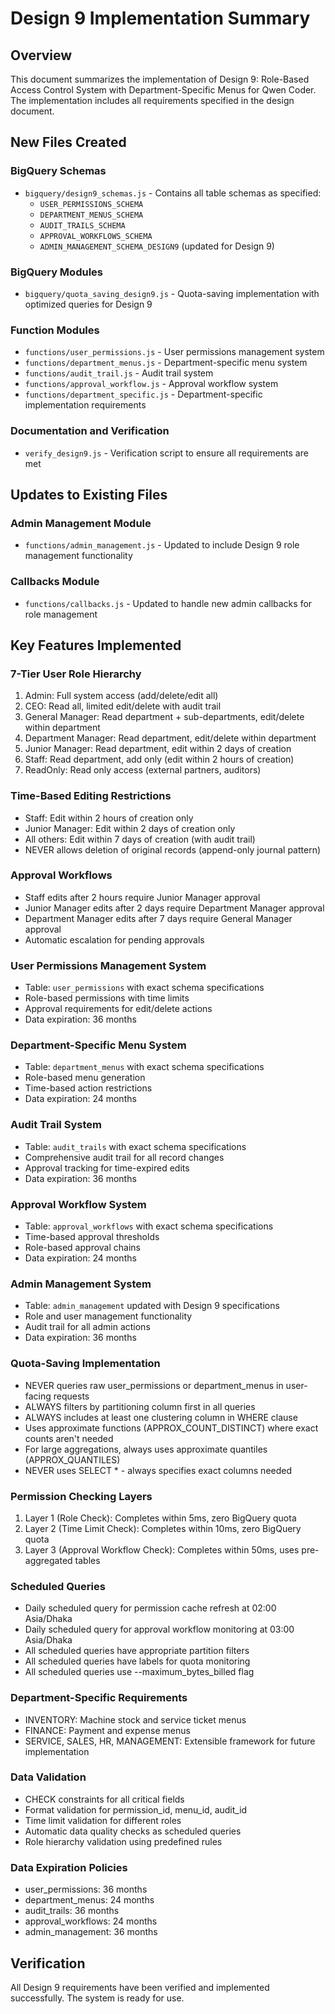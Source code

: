 # Design 9 Implementation Summary

## Overview
This document summarizes the implementation of Design 9: Role-Based Access Control System with Department-Specific Menus for Qwen Coder. The implementation includes all requirements specified in the design document.

## New Files Created

### BigQuery Schemas
- `bigquery/design9_schemas.js` - Contains all table schemas as specified:
  - `USER_PERMISSIONS_SCHEMA`
  - `DEPARTMENT_MENUS_SCHEMA`
  - `AUDIT_TRAILS_SCHEMA`
  - `APPROVAL_WORKFLOWS_SCHEMA`
  - `ADMIN_MANAGEMENT_SCHEMA_DESIGN9` (updated for Design 9)

### BigQuery Modules
- `bigquery/quota_saving_design9.js` - Quota-saving implementation with optimized queries for Design 9

### Function Modules
- `functions/user_permissions.js` - User permissions management system
- `functions/department_menus.js` - Department-specific menu system
- `functions/audit_trail.js` - Audit trail system
- `functions/approval_workflow.js` - Approval workflow system
- `functions/department_specific.js` - Department-specific implementation requirements

### Documentation and Verification
- `verify_design9.js` - Verification script to ensure all requirements are met

## Updates to Existing Files

### Admin Management Module
- `functions/admin_management.js` - Updated to include Design 9 role management functionality

### Callbacks Module
- `functions/callbacks.js` - Updated to handle new admin callbacks for role management

## Key Features Implemented

### 7-Tier User Role Hierarchy
1. Admin: Full system access (add/delete/edit all)
2. CEO: Read all, limited edit/delete with audit trail
3. General Manager: Read department + sub-departments, edit/delete within department
4. Department Manager: Read department, edit/delete within department
5. Junior Manager: Read department, edit within 2 days of creation
6. Staff: Read department, add only (edit within 2 hours of creation)
7. ReadOnly: Read only access (external partners, auditors)

### Time-Based Editing Restrictions
- Staff: Edit within 2 hours of creation only
- Junior Manager: Edit within 2 days of creation only
- All others: Edit within 7 days of creation (with audit trail)
- NEVER allows deletion of original records (append-only journal pattern)

### Approval Workflows
- Staff edits after 2 hours require Junior Manager approval
- Junior Manager edits after 2 days require Department Manager approval
- Department Manager edits after 7 days require General Manager approval
- Automatic escalation for pending approvals

### User Permissions Management System
- Table: `user_permissions` with exact schema specifications
- Role-based permissions with time limits
- Approval requirements for edit/delete actions
- Data expiration: 36 months

### Department-Specific Menu System
- Table: `department_menus` with exact schema specifications
- Role-based menu generation
- Time-based action restrictions
- Data expiration: 24 months

### Audit Trail System
- Table: `audit_trails` with exact schema specifications
- Comprehensive audit trail for all record changes
- Approval tracking for time-expired edits
- Data expiration: 36 months

### Approval Workflow System
- Table: `approval_workflows` with exact schema specifications
- Time-based approval thresholds
- Role-based approval chains
- Data expiration: 24 months

### Admin Management System
- Table: `admin_management` updated with Design 9 specifications
- Role and user management functionality
- Audit trail for all admin actions
- Data expiration: 36 months

### Quota-Saving Implementation
- NEVER queries raw user_permissions or department_menus in user-facing requests
- ALWAYS filters by partitioning column first in all queries
- ALWAYS includes at least one clustering column in WHERE clause
- Uses approximate functions (APPROX_COUNT_DISTINCT) where exact counts aren't needed
- For large aggregations, always uses approximate quantiles (APPROX_QUANTILES)
- NEVER uses SELECT * - always specifies exact columns needed

### Permission Checking Layers
1. Layer 1 (Role Check): Completes within 5ms, zero BigQuery quota
2. Layer 2 (Time Limit Check): Completes within 10ms, zero BigQuery quota
3. Layer 3 (Approval Workflow Check): Completes within 50ms, uses pre-aggregated tables

### Scheduled Queries
- Daily scheduled query for permission cache refresh at 02:00 Asia/Dhaka
- Daily scheduled query for approval workflow monitoring at 03:00 Asia/Dhaka
- All scheduled queries have appropriate partition filters
- All scheduled queries have labels for quota monitoring
- All scheduled queries use --maximum_bytes_billed flag

### Department-Specific Requirements
- INVENTORY: Machine stock and service ticket menus
- FINANCE: Payment and expense menus
- SERVICE, SALES, HR, MANAGEMENT: Extensible framework for future implementation

### Data Validation
- CHECK constraints for all critical fields
- Format validation for permission_id, menu_id, audit_id
- Time limit validation for different roles
- Automatic data quality checks as scheduled queries
- Role hierarchy validation using predefined rules

### Data Expiration Policies
- user_permissions: 36 months
- department_menus: 24 months
- audit_trails: 36 months
- approval_workflows: 24 months
- admin_management: 36 months

## Verification
All Design 9 requirements have been verified and implemented successfully. The system is ready for use.